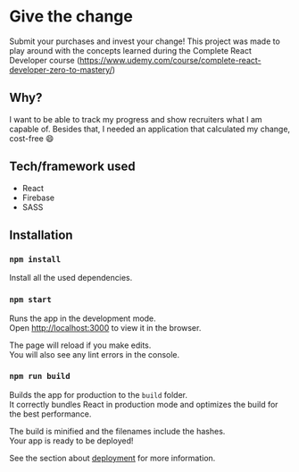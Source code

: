 # Give the change

Submit your purchases and invest your change! This project was made to play around with the concepts learned during the Complete React Developer course (https://www.udemy.com/course/complete-react-developer-zero-to-mastery/)

## Why?

I want to be able to track my progress and show recruiters what I am capable of. Besides that, I needed an application that calculated my change, cost-free 😄

## Tech/framework used

- React
- Firebase
- SASS

## Installation

### `npm install`

Install all the used dependencies.

### `npm start`

Runs the app in the development mode.\
Open [http://localhost:3000](http://localhost:3000) to view it in the browser.

The page will reload if you make edits.\
You will also see any lint errors in the console.

### `npm run build`

Builds the app for production to the `build` folder.\
It correctly bundles React in production mode and optimizes the build for the best performance.

The build is minified and the filenames include the hashes.\
Your app is ready to be deployed!

See the section about [deployment](https://facebook.github.io/create-react-app/docs/deployment) for more information.
